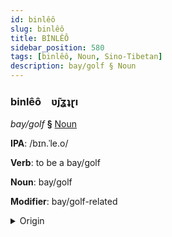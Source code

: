 ```yaml
---
id: binlêô
slug: binlêô
title: BİNLÊÔ
sidebar_position: 580
tags: [binlêô, Noun, Sino-Tibetan]
description: bay/golf § Noun
---
```


### binlêô&emsp;<span kind="abugida">ʋ̃ȷʓʇɽı</span>

*bay/golf* **§** [Noun](../../tags/Noun)

**IPA**: /bɪn.ˈle.o/

**Verb**: to be a bay/golf

**Noun**: bay/golf

**Modifier**: bay/golf-related

<details>
    <summary>Origin</summary>
    Burmese ပင်လယ်အော် panglaiau /pɪ̀ɴlɛ̀ʔɔ̀/<br/>
    <em>Sino-Tibetan Language Family</em>
</details>
